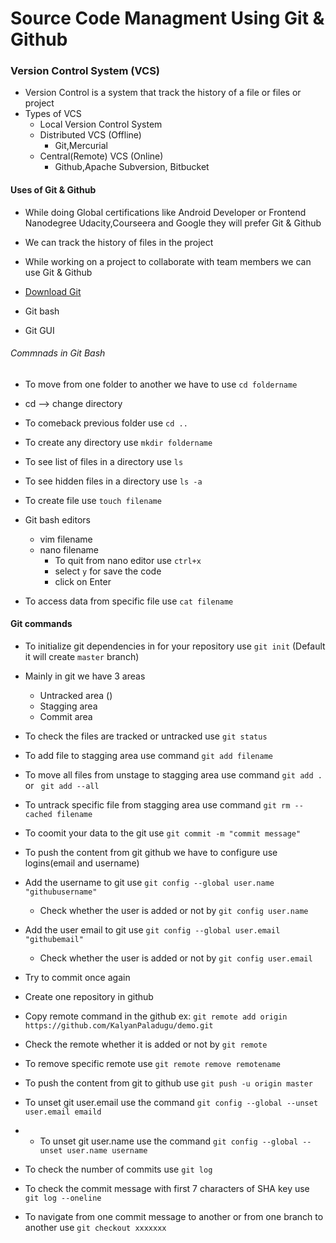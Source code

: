 # Source Code Managment Using Git & Github

### Version Control System (VCS)

+ Version Control is a system that track the history of a file or files or project
+ Types of VCS
    - Local Version Control System
    - Distributed VCS (Offline)
        - Git,Mercurial
    - Central(Remote) VCS (Online)
        - Github,Apache Subversion, Bitbucket

#### Uses of Git & Github

 - While doing Global certifications like Android Developer or Frontend Nanodegree  Udacity,Courseera and Google they will prefer Git & Github
 - We can track the history of files in the project
 - While working on a project to collaborate with team members we can use Git & Github

- [Download Git](https://git-scm.com/download/)

+ Git bash

+ Git GUI

###### Commnads in Git Bash

+ To move from one folder to another we have to use `cd foldername` 
+ cd --> change directory
+ To comeback previous folder use `cd ..`
+ To create any directory use `mkdir foldername`
+ To see list of files in a directory use `ls`
+ To see hidden files in a directory use `ls -a`
+ To create file use `touch filename`
+ Git bash editors
    - vim filename
    - nano filename
        - To quit from nano editor use `ctrl+x`
        - select `y` for save the code
        - click on Enter

+ To access data from specific file use `cat filename`

#### Git commands

+ To initialize git dependencies in for your repository use `git init` (Default it will create `master` branch)

+ Mainly in git we have 3 areas
    - Untracked area ()
    - Stagging area
    - Commit area

+ To check the files are tracked or untracked use `git status`
+ To add file to stagging area use command `git add filename`
+ To move all files from unstage to stagging area use command `git add .` or ` git add --all`
+ To untrack specific file from stagging area use command `git rm --cached filename`
+ To coomit your data to the git use `git commit -m "commit message"`


+ To push the content from git github we have to configure use logins(email and username)

+ Add the username to git use `git config --global user.name "githubusername"`
    - Check whether the user is added or not by `git config user.name`
+ Add the user email to git use `git config --global user.email "githubemail"`
    - Check whether the user is added or not by `git config user.email`

+ Try to commit once again
+ Create one repository in github
+ Copy remote command in the github ex: `git remote add origin https://github.com/KalyanPaladugu/demo.git`
+ Check the remote whether it is added or not by `git remote`
+ To remove specific remote use `git remote remove remotename`

+ To push the content from git to github use `git push -u origin master`

+ To unset git user.email use the command `git config --global --unset user.email emaild`

+ + To unset git user.name use the command `git config --global --unset user.name username`


+ To check the number of commits use `git log`
+ To check the commit message with first 7 characters of SHA key use `git log --oneline`
+ To navigate from one commit message to another or from one branch to another use `git checkout xxxxxxx` 
